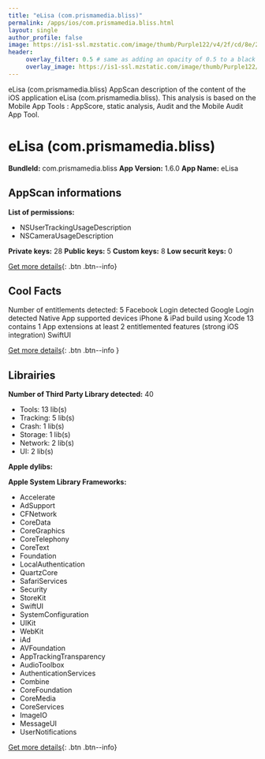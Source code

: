 ```yaml
---
title: "eLisa (com.prismamedia.bliss)"
permalink: /apps/ios/com.prismamedia.bliss.html
layout: single
author_profile: false
image: https://is1-ssl.mzstatic.com/image/thumb/Purple122/v4/2f/cd/8e/2fcd8e51-cfbd-14c1-43bd-f2db59fc7323/AppIcon-0-1x_U007emarketing-0-7-0-85-220.png/512x512bb.jpg
header: 
     overlay_filter: 0.5 # same as adding an opacity of 0.5 to a black background
     overlay_image: https://is1-ssl.mzstatic.com/image/thumb/Purple122/v4/2f/cd/8e/2fcd8e51-cfbd-14c1-43bd-f2db59fc7323/AppIcon-0-1x_U007emarketing-0-7-0-85-220.png/512x512bb.jpg
---
```

eLisa (com.prismamedia.bliss) AppScan description of the content of the iOS application eLisa (com.prismamedia.bliss). This analysis is based on the Mobile App Tools : AppScore, static analysis, Audit and the Mobile Audit App Tool.

# eLisa (com.prismamedia.bliss)

**BundleId:** com.prismamedia.bliss
**App Version:** 1.6.0
**App Name:** eLisa


## AppScan informations 

**List of permissions:** 
- NSUserTrackingUsageDescription
- NSCameraUsageDescription
  
  
**Private keys:** 28
**Public keys:** 5
**Custom keys:** 8
**Low securit keys:** 0
  
[Get more details](/pricing.html){: .btn .btn--info}

## Cool Facts

Number of entitlements detected: 5
Facebook Login detected
Google Login detected
Native App
supported devices iPhone & iPad
build using Xcode 13
contains 1 App extensions
at least 2 entitlemented features (strong iOS integration)
SwiftUI
  
[Get more details](/pricing.html){: .btn .btn--info }

## Librairies 
**Number of Third Party Library detected:** 40
- Tools: 13 lib(s)
- Tracking: 5 lib(s)
- Crash: 1 lib(s)
- Storage: 1 lib(s)
- Network: 2 lib(s)
- UI: 2 lib(s)


**Apple dylibs:**


**Apple System Library Frameworks:**
- Accelerate
- AdSupport
- CFNetwork
- CoreData
- CoreGraphics
- CoreTelephony
- CoreText
- Foundation
- LocalAuthentication
- QuartzCore
- SafariServices
- Security
- StoreKit
- SwiftUI
- SystemConfiguration
- UIKit
- WebKit
- iAd
- AVFoundation
- AppTrackingTransparency
- AudioToolbox
- AuthenticationServices
- Combine
- CoreFoundation
- CoreMedia
- CoreServices
- ImageIO
- MessageUI
- UserNotifications


  
[Get more details](/pricing.html){: .btn .btn--info}

